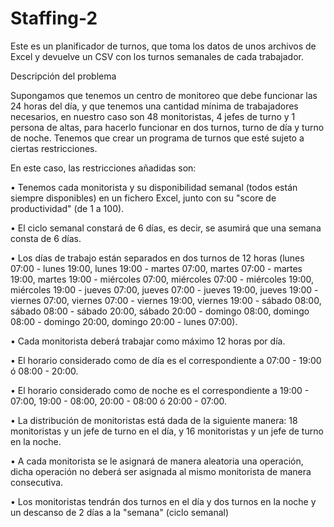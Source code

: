 # Staffing-2

Este es un planificador de turnos, que toma los datos de unos archivos de Excel y devuelve un CSV con los turnos semanales de cada trabajador.

Descripción del problema

Supongamos que tenemos un centro de monitoreo que debe funcionar las 24 horas del día, y que tenemos una cantidad mínima de trabajadores necesarios, en nuestro caso son 48 monitoristas, 4 jefes de turno y 1 persona de altas, para hacerlo funcionar en dos turnos, turno de día y turno de noche. Tenemos que crear un programa de turnos que esté sujeto a ciertas restricciones.

En este caso, las restricciones añadidas son:

$\bullet$ Tenemos cada monitorista y su disponibilidad semanal (todos están siempre disponibles) en un fichero Excel, junto con su "score de productividad" (de 1 a 100).

$\bullet$ El ciclo semanal constará de 6 días, es decir, se asumirá que una semana consta de 6 días.

$\bullet$ Los días de trabajo están separados en dos turnos de 12 horas (lunes 07:00 - lunes 19:00, lunes 19:00 - martes 07:00, martes 07:00 - martes 19:00, martes 19:00 - miércoles 07:00, miércoles 07:00 - miércoles 19:00, miércoles 19:00 - jueves 07:00, jueves 07:00 - jueves 19:00, jueves 19:00 - viernes 07:00, viernes 07:00 - viernes 19:00, viernes 19:00 - sábado 08:00, sábado 08:00 - sábado 20:00, sábado 20:00 - domingo 08:00, domingo 08:00 - domingo 20:00, domingo 20:00 - lunes 07:00).

$\bullet$ Cada monitorista deberá trabajar como máximo 12 horas por día.

$\bullet$ El horario considerado como de día es el correspondiente a 07:00 - 19:00 ó 08:00 - 20:00.

$\bullet$ El horario considerado como de noche es el correspondiente a 19:00 - 07:00, 19:00 - 08:00,  20:00 - 08:00 ó 20:00 - 07:00.

$\bullet$ La distribución de monitoristas está dada de la siguiente manera: 18 monitoristas  y un jefe de turno en el día, y 16 monitoristas y un jefe de turno en la noche.

$\bullet$ A cada monitorista se le asignará de manera aleatoria una operación, dicha operación no deberá ser asignada al mismo monitorista de manera consecutiva.

$\bullet$ Los monitoristas tendrán dos turnos en el día y dos turnos en la noche y un descanso de 2 días a la "semana" (ciclo semanal)






